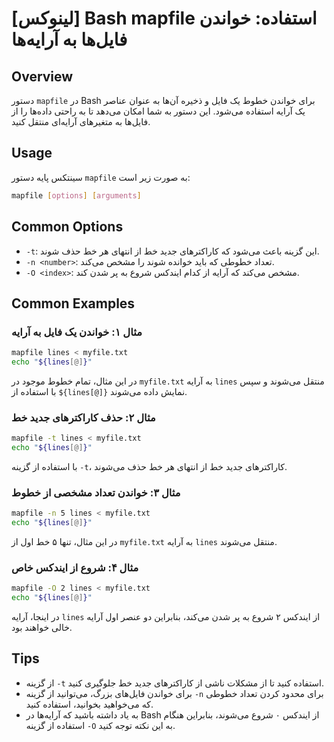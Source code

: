 # [لینوکس] Bash mapfile استفاده: خواندن فایل‌ها به آرایه‌ها

## Overview
دستور `mapfile` در Bash برای خواندن خطوط یک فایل و ذخیره آن‌ها به عنوان عناصر یک آرایه استفاده می‌شود. این دستور به شما امکان می‌دهد تا به راحتی داده‌ها را از فایل‌ها به متغیرهای آرایه‌ای منتقل کنید.

## Usage
سینتکس پایه دستور `mapfile` به صورت زیر است:

```bash
mapfile [options] [arguments]
```

## Common Options
- `-t`: این گزینه باعث می‌شود که کاراکترهای جدید خط از انتهای هر خط حذف شوند.
- `-n <number>`: تعداد خطوطی که باید خوانده شوند را مشخص می‌کند.
- `-O <index>`: مشخص می‌کند که آرایه از کدام ایندکس شروع به پر شدن کند.

## Common Examples
### مثال ۱: خواندن یک فایل به آرایه
```bash
mapfile lines < myfile.txt
echo "${lines[@]}"
```
در این مثال، تمام خطوط موجود در `myfile.txt` به آرایه `lines` منتقل می‌شوند و سپس با استفاده از `${lines[@]}` نمایش داده می‌شوند.

### مثال ۲: حذف کاراکترهای جدید خط
```bash
mapfile -t lines < myfile.txt
echo "${lines[@]}"
```
با استفاده از گزینه `-t`، کاراکترهای جدید خط از انتهای هر خط حذف می‌شوند.

### مثال ۳: خواندن تعداد مشخصی از خطوط
```bash
mapfile -n 5 lines < myfile.txt
echo "${lines[@]}"
```
در این مثال، تنها ۵ خط اول از `myfile.txt` به آرایه `lines` منتقل می‌شوند.

### مثال ۴: شروع از ایندکس خاص
```bash
mapfile -O 2 lines < myfile.txt
echo "${lines[@]}"
```
در اینجا، آرایه `lines` از ایندکس ۲ شروع به پر شدن می‌کند، بنابراین دو عنصر اول آرایه خالی خواهند بود.

## Tips
- از گزینه `-t` استفاده کنید تا از مشکلات ناشی از کاراکترهای جدید خط جلوگیری کنید.
- برای خواندن فایل‌های بزرگ، می‌توانید از گزینه `-n` برای محدود کردن تعداد خطوطی که می‌خواهید بخوانید، استفاده کنید.
- به یاد داشته باشید که آرایه‌ها در Bash از ایندکس ۰ شروع می‌شوند، بنابراین هنگام استفاده از گزینه `-O` به این نکته توجه کنید.